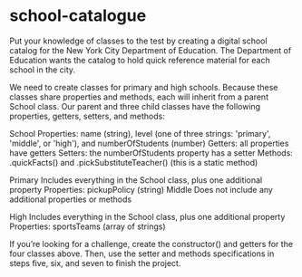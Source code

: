 # school-catalogue

Put your knowledge of classes to the test by creating a digital school catalog for the New York City Department of Education. 
The Department of Education wants the catalog to hold quick reference material for each school in the city.

We need to create classes for primary and high schools. Because these classes share properties and methods,
each will inherit from a parent School class. 
Our parent and three child classes have the following properties, getters, setters, and methods:

School
Properties: name (string), level (one of three strings: 'primary', 'middle', or 'high'), and numberOfStudents (number)
Getters: all properties have getters
Setters: the numberOfStudents property has a setter
Methods: .quickFacts() and .pickSubstituteTeacher() (this is a static method)

Primary
Includes everything in the School class, plus one additional property
Properties: pickupPolicy (string)
Middle
Does not include any additional properties or methods

High
Includes everything in the School class, plus one additional property
Properties: sportsTeams (array of strings)

If you’re looking for a challenge, create the constructor() and getters for the four classes above. 
Then, use the setter and methods specifications in steps five, six, and seven to finish the project.
